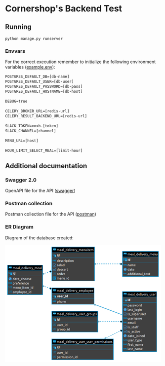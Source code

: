 # Cornershop's Backend Test 

## Running

```
python manage.py runserver
```

### Envvars
For the correct execution remember to initialize the following environment variables ([example.env](cornershop-backend-test/example.env)):

```
POSTGRES_DEFAULT_DB=[db-name]
POSTGRES_DEFAULT_USER=[db-user]
POSTGRES_DEFAULT_PASSWORD=[db-pass]
POSTGRES_DEFAULT_HOSTNAME=[db-host]

DEBUG=true

CELERY_BROKER_URL=[redis-url]
CELERY_RESULT_BACKEND_URL=[redis-url]

SLACK_TOKEN=xoxb-[token]
SLACK_CHANNEL=[channel]

MENU_URL=[host]

HOUR_LIMIT_SELECT_MEAL=[limit-hour]
```

## Additional documentation

### Swagger 2.0

OpenAPI file for the API ([swagger](docs/Corner.Swagger20.json))

### Postman collection

Postman collection file for the API ([postman](docs/Corner.postman_collection.json))

### ER Diagram
Diagram of the database created:

![ER Diagram](docs/ER.png)
